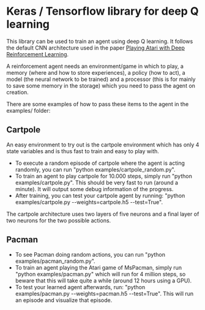 # Keras / Tensorflow library for deep Q learning

This library can be used to train an agent using deep Q learning.
It follows the default CNN architecture used in the paper [Playing Atari with Deep Reinforcement Learning](https://arxiv.org/abs/1312.5602).

A reinforcement agent needs an environment/game in which to play, a memory (where and how to store experiences), a policy (how to act), a model (the neural network to be trained) and a processor (this is for mainly to save some memory in the storage) which you need to pass the agent on creation.

There are some examples of how to pass these items to the agent in the examples/ folder:

## Cartpole

An easy environment to try out is the cartpole environment which has only 4 state variables and is thus fast to train and easy to play with.

* To execute a random episode of cartpole where the agent is acting randomly, you can run "python examples/cartpole_random.py".
* To train an agent to play cartpole for 10.000 steps, simply run "python examples/cartpole.py". This should be very fast to run (around a minute). It will output some debug information of the progress.
* After training, you can test your cartpole agent by running: "python examples/cartpole.py --weights=cartpole.h5 --test=True".

The cartpole architecture uses two layers of five neurons and a final layer of two neurons for the two possible actions.

## Pacman

* To see Pacman doing random actions, you can run "python examples/pacman_random.py".
* To train an agent playing the Atari game of MsPacman, simply run "python examples/pacman.py" which will run for 4 million steps, so beware that this will take quite a while (around 12 hours using a GPU).
* To test your learned agent afterwards, run: "python examples/pacman.py --weights=pacman.h5 --test=True". This will run an episode and visualize that episode.
